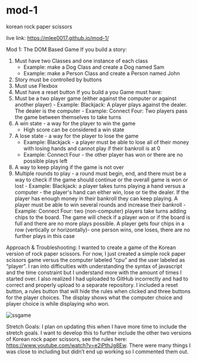 # mod-1
korean rock paper scissors

live link:  https://mlee0017.github.io/mod-1/

Mod 1: The DOM Based Game
If you build a story:
1. Must have two Classes and one instance of each class
    * Example: make a Dog Class and create a Dog named Sam
    * Example: make a Person Class and create a Person named John
2. Story must be controlled by buttons
3. Must use Flexbox
4. Must have a reset button
If you build a you Game must have:
1. Must be a two player game (either against the computer or against another player) - Example: Blackjack: A player plays against the dealer. The dealer is the computer - Example: Connect Four: Two players pass the game between themselves to take turns  
2. A win state - a way for the player to win the game
    * High score can be considered a win state  
3. A lose state - a way for the player to lose the game
    * Example: Blackjack - a player must be able to lose all of their money with losing hands and cannot play if their bankroll is at 0
    * Example: Connect Four - the other player has won or there are no possible plays left  
4. A way to keep playing if the game is not over  
5. Multiple rounds to play - a round must begin, end, and there must be a way to check if the game should continue or the overall game is won or lost - Example: Blackjack: a player takes turns playing a hand versus a computer - the player's hand can either win, lose or tie the dealer. If the player has enough money in their bankroll they can keep playing. A player must be able to win several rounds and increase their bankroll - Example: Connect Four: two (non-computer) players take turns adding chips to the board. The game will check if a player won or if the board is full and there are no more plays possible. A player gets four chips in a row (vertically or horizontally)- one person wins, one loses, there are no further plays in this case 

Approach & Troubleshooting: 
I wanted to create a game of the Korean version of rock paper scissors. For now, I just created a simple rock paper scissors game versus the computer labeled “cpu” and the user labeled as “player”. I ran into difficulties with understanding the syntax of javascript and the time constraint but I understand more with the amount of times I started over. I also realized I had uploaded to GitHub incorrectly and had to correct and properly upload to a separate repository. I included a reset button, a rules button that will hide the rules when clicked and three buttons for the player choices. The display shows what the computer choice and player choice is while displaying who won. 

![ssgame](https://user-images.githubusercontent.com/120036613/218113695-566b0c6a-da4e-429d-9090-4210272b7667.png)

Stretch Goals: I plan on updating this when I have more time to include the stretch goals. I want to develop this to further include the other two versions of Korean rock paper scissors, see the rules here: https://www.youtube.com/watch?v=e2iPthJg8Ew. There were many things I was close to including but didn’t end up working so I commented them out. 
